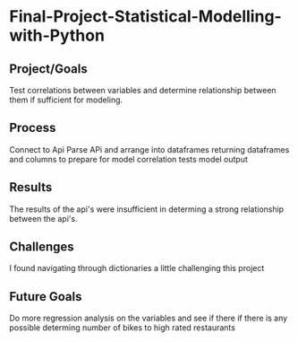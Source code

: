 # Final-Project-Statistical-Modelling-with-Python

## Project/Goals
Test correlations between variables and determine relationship between them if sufficient for modeling.

## Process
Connect to Api
Parse APi and arrange into dataframes
returning dataframes and columns to prepare for model
correlation tests
model output

## Results
The results of the api's were insufficient in determing a strong relationship between the api's.

## Challenges 
I found navigating through dictionaries a little challenging this project


## Future Goals
Do more regression analysis on the variables and see if there if there is any possible 
determing number of bikes to high rated restaurants
